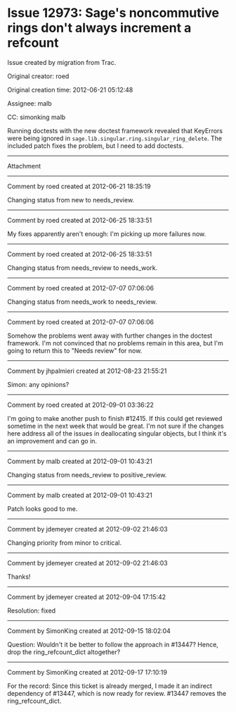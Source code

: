 # Issue 12973: Sage's noncommutive rings don't always increment a refcount

Issue created by migration from Trac.

Original creator: roed

Original creation time: 2012-06-21 05:12:48

Assignee: malb

CC:  simonking malb

Running doctests with the new doctest framework revealed that KeyErrors were being ignored in `sage.lib.singular.ring.singular_ring_delete`.  The included patch fixes the problem, but I need to add doctests.


---

Attachment


---

Comment by roed created at 2012-06-21 18:35:19

Changing status from new to needs_review.


---

Comment by roed created at 2012-06-25 18:33:51

My fixes apparently aren't enough: I'm picking up more failures now.


---

Comment by roed created at 2012-06-25 18:33:51

Changing status from needs_review to needs_work.


---

Comment by roed created at 2012-07-07 07:06:06

Changing status from needs_work to needs_review.


---

Comment by roed created at 2012-07-07 07:06:06

Somehow the problems went away with further changes in the doctest framework.  I'm not convinced that no problems remain in this area, but I'm going to return this to "Needs review" for now.


---

Comment by jhpalmieri created at 2012-08-23 21:55:21

Simon: any opinions?


---

Comment by roed created at 2012-09-01 03:36:22

I'm going to make another push to finish #12415.  If this could get reviewed sometime in the next week that would be great.  I'm not sure if the changes here address all of the issues in deallocating singular objects, but I think it's an improvement and can go in.


---

Comment by malb created at 2012-09-01 10:43:21

Changing status from needs_review to positive_review.


---

Comment by malb created at 2012-09-01 10:43:21

Patch looks good to me.


---

Comment by jdemeyer created at 2012-09-02 21:46:03

Changing priority from minor to critical.


---

Comment by jdemeyer created at 2012-09-02 21:46:03

Thanks!


---

Comment by jdemeyer created at 2012-09-04 17:15:42

Resolution: fixed


---

Comment by SimonKing created at 2012-09-15 18:02:04

Question: Wouldn't it be better to follow the approach in #13447? Hence, drop the ring_refcount_dict altogether?


---

Comment by SimonKing created at 2012-09-17 17:10:19

For the record: Since this ticket is already merged, I made it an indirect dependency of #13447, which is now ready for review. #13447 removes the ring_refcount_dict.
